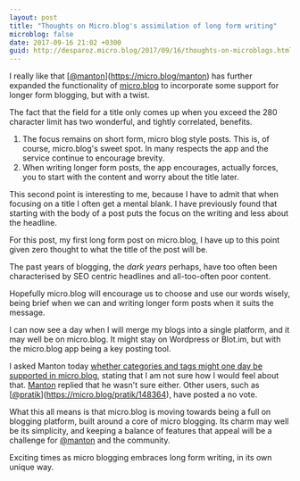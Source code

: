 ```yaml
---
layout: post
title: "Thoughts on Micro.blog's assimilation of long form writing"
microblog: false
date: 2017-09-16 21:02 +0300
guid: http://desparoz.micro.blog/2017/09/16/thoughts-on-microblogs.html
---
```

I really like that [[@manton](https://micro.blog/manton)](https://micro.blog/manton) has further expanded the functionality of [micro.blog](https://micro.blog) to incorporate some support for longer form blogging, but with a twist.

The fact that the field for a title only comes up when you exceed the 280 character limit has two wonderful, and tightly correlated, benefits.

1. The focus remains on short form, micro blog style posts. This is, of course, micro.blog's sweet spot. In many respects the app and the service continue to encourage brevity.
2. When writing longer form posts, the app encourages, actually forces, you to start with the content and worry about the title later.

This second point is interesting to me, because I have to admit that when focusing on a title I often get a mental blank. I have previously found that starting with the body of a post puts the focus on the writing and less about the headline.

For this post, my first long form post on micro.blog, I have up to this point given zero thought to what the title of the post will be.

The past years of blogging, the *dark years* perhaps, have too often been characterised by SEO centric headlines and all-too-often poor content.

Hopefully micro.blog will encourage us to choose and use our words wisely, being brief when we can and writing longer form posts when it suits the message.

I can now see a day when I will merge my blogs into a single platform, and it may well be on micro.blog. It might stay on Wordpress or Blot.im, but with the micro.blog app being a key posting tool.

I asked Manton today [whether categories and tags might one day be supported in micro.blog](https://micro.blog/desparoz/148102), stating that I am not sure how I would feel about that. [Manton](https://micro.blog/manton/148308) replied that he wasn't sure either. Other users, such as [[@pratik](https://micro.blog/pratik)](https://micro.blog/pratik/148364), have posted a no vote.

What this all means is that micro.blog is moving towards being a full on blogging platform, built around a core of micro blogging. Its charm may well be its simplicity, and keeping a balance of features that appeal will be a challenge for [@manton](https://micro.blog/manton) and the community.

Exciting times as micro blogging embraces long form writing, in its own unique way.
